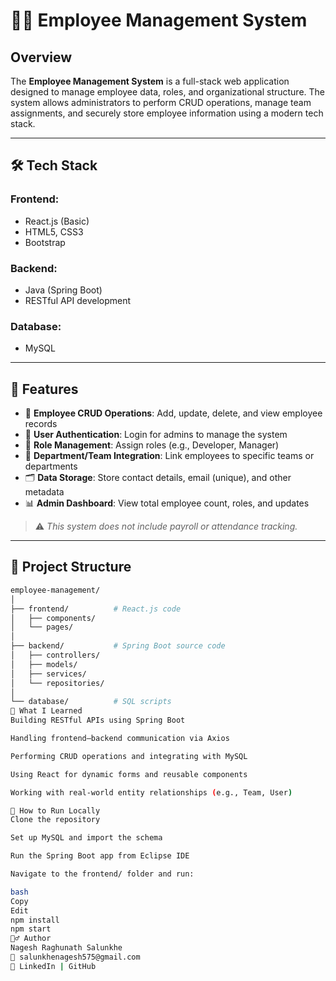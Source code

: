 # 👨‍💼 Employee Management System

## Overview
The **Employee Management System** is a full-stack web application designed to manage employee data, roles, and organizational structure. The system allows administrators to perform CRUD operations, manage team assignments, and securely store employee information using a modern tech stack.

---

## 🛠️ Tech Stack

### Frontend:
- React.js (Basic)
- HTML5, CSS3
- Bootstrap

### Backend:
- Java (Spring Boot)
- RESTful API development

### Database:
- MySQL

---

## 🚀 Features

- 🧾 **Employee CRUD Operations**: Add, update, delete, and view employee records
- 🔐 **User Authentication**: Login for admins to manage the system
- 📁 **Role Management**: Assign roles (e.g., Developer, Manager)
- 🏢 **Department/Team Integration**: Link employees to specific teams or departments
- 🗂️ **Data Storage**: Store contact details, email (unique), and other metadata
- 📊 **Admin Dashboard**: View total employee count, roles, and updates

> ⚠️ *This system does not include payroll or attendance tracking.*

---

## 📂 Project Structure

```bash
employee-management/
│
├── frontend/          # React.js code
│   ├── components/
│   └── pages/
│
├── backend/           # Spring Boot source code
│   ├── controllers/
│   ├── models/
│   ├── services/
│   └── repositories/
│
└── database/          # SQL scripts
🧠 What I Learned
Building RESTful APIs using Spring Boot

Handling frontend–backend communication via Axios

Performing CRUD operations and integrating with MySQL

Using React for dynamic forms and reusable components

Working with real-world entity relationships (e.g., Team, User)

🧪 How to Run Locally
Clone the repository

Set up MySQL and import the schema

Run the Spring Boot app from Eclipse IDE 

Navigate to the frontend/ folder and run:

bash
Copy
Edit
npm install
npm start
🙋‍♂️ Author
Nagesh Raghunath Salunkhe
📧 salunkhenagesh575@gmail.com
🔗 LinkedIn | GitHub
